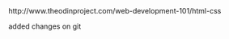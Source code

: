 <head>
<title>Google clone</title>
<link>http://www.theodinproject.com/web-development-101/html-css</link>
</head>

added changes on git